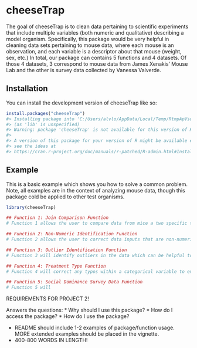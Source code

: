 
<!-- README.md is generated from README.Rmd. Please edit that file -->

# cheeseTrap

The goal of cheeseTrap is to clean data pertaining to scientific
experiments that include multiple variables (both numeric and
qualitative) describing a model organism. Specifically, this package
would be very helpful in cleaning data sets pertaining to mouse data,
where each mouse is an observation, and each variable is a descriptor
about that mouse (weight, sex, etc.) In total, our package can contains
5 functions and 4 datasets. Of those 4 datasets, 3 correspond to mouse
data from James Xenakis’ Mouse Lab and the other is survey data
collected by Vanessa Valverde.

## Installation

You can install the development version of cheeseTrap like so:

``` r
install.packages("cheeseTrap")
#> Installing package into 'C:/Users/alvlo/AppData/Local/Temp/RtmpApVsqT/temp_libpath370824995e4'
#> (as 'lib' is unspecified)
#> Warning: package 'cheeseTrap' is not available for this version of R
#> 
#> A version of this package for your version of R might be available elsewhere,
#> see the ideas at
#> https://cran.r-project.org/doc/manuals/r-patched/R-admin.html#Installing-packages
```

## Example

This is a basic example which shows you how to solve a common problem.
Note, all examples are in the context of analyzing mouse data, though
this package cold be applied to other test organisms.

``` r
library(cheeseTrap)

## Function 1: Join Comparison Function
# Function 1 allows the user to compare data from mice a two specific time points to identify any ID variable (mice) that changed from one time point to another. For example, it is often common for the sex of a mouse to be incorrectly identified at the birth timepoint and then correctdly identified at a later timepoint, after the mouse matures. Using this function will identify the change in sex of a particular mouse, given that the sex is identified within the ID variable. 

## Function 2: Non-Numeric Identification Function
# Function 2 allows the user to correct data inputs that are non-numeric but within a numeric variable. 

## Function 3: Outlier Identification Function
# Function 3 will identify outliers in the data which can be helpful to identify before conducting statistical analysis. For example, if a mice is particularly large or small, this could indicate to scientists that they should check on this mouse to ensure that it has proper cage functioning (food, water, etc) and also to possibly exlude this mouse from the data analysis. 

## Function 4: Treatment Type Function
# Function 4 will correct any typos within a categorical variable to ensure propor future user of group_by function or otherwise calling for a category within that variable.

## Function 5: Social Dominance Survey Data Function
# Function 5 will 
```

REQUIREMENTS FOR PROJECT 2!

Answers the questions: \* Why should I use this package? \* How do I
access the package? \* How do I use the package?

- README should include 1-2 examples of package/function usage. MORE
  extended examples should be placed in the vignette.
- 400-800 WORDS IN LENGTH!
